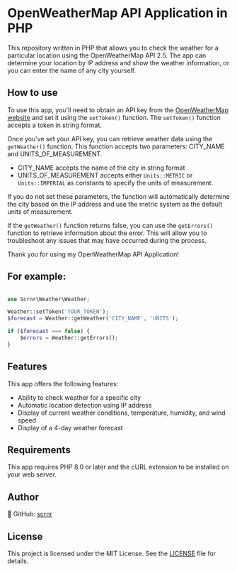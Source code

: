 # OpenWeatherMap API Application in PHP

This repository written in PHP that allows you to check the weather for a particular location using the OpenWeatherMap API 2.5. The app can determine your location by IP address and show the weather information, or you can enter the name of any city yourself.

## How to use

To use this app, you'll need to obtain an API key from the [OpenWeatherMap website](https://openweathermap.org/api) and set it using the `setToken()` function. The `setToken()` function accepts a token in string format.

Once you've set your API key, you can retrieve weather data using the `getWeather()` function. This function accepts two parameters: CITY_NAME and UNITS_OF_MEASUREMENT.

* CITY_NAME accepts the name of the city in string format
* UNITS_OF_MEASUREMENT accepts either `Units::METRIC` or `Units::IMPERIAL` as constants to specify the units of measurement.

If you do not set these parameters, the function will automatically determine the city based on the IP address and use the metric system as the default units of measurement.

If the `getWeather()` function returns false, you can use the `getErrors()` function to retrieve information about the error. This will allow you to troubleshoot any issues that may have occurred during the process.

Thank you for using my OpenWeatherMap API Application!

## For example:

```php

use Scrnr\Weather\Weather;

Weather::setToken('YOUR_TOKEN');
$forecast = Weather::getWeather('CITY_NAME', 'UNITS');

if ($forecast === false) {
    $errors = Weather::getErrors();
}
```

## Features

This app offers the following features:

* Ability to check weather for a specific city
* Automatic location detection using IP address
* Display of current weather conditions, temperature, humidity, and wind speed
* Display of a 4-day weather forecast

## Requirements

This app requires PHP 8.0 or later and the cURL extension to be installed on your web server.

## Author
👤 GitHub: [scrnr](https://github.com/scrnr)

## License

This project is licensed under the MIT License. See the [LICENSE](https://github.com/scrnr/OpenWeatherApi-PHP/blob/main/LICENSE) file for details.
